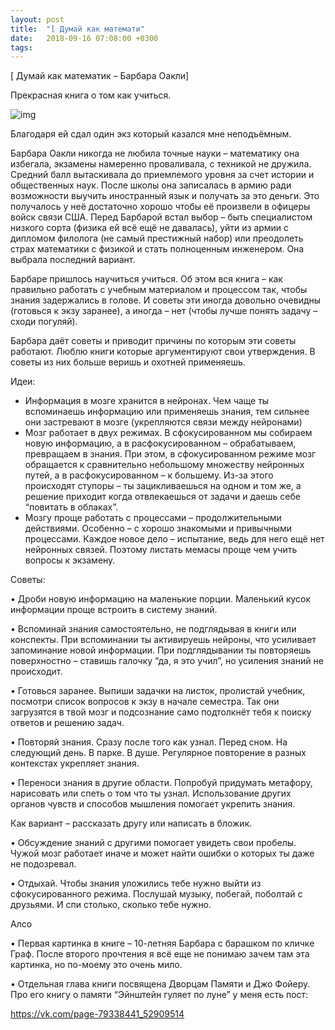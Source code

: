 ```yaml
---
layout: post
title:  "[ Думай как математи"
date:   2018-09-16 07:08:00 +0300
tags:   
---
```


[ Думай как математик – Барбара Оакли]

Прекрасная книга о том как учиться. 

![img](https://pp.userapi.com/c850220/v850220817/23c1e/WGqGBQQmSEQ.jpg)

<!--excerpt-->

 Благодаря ей сдал один экз который казался мне неподъёмным. 

Барбара Оакли никогда не любила точные науки – математику она избегала, экзамены намеренно проваливала, с техникой не дружила. Средний балл вытаскивала до приемлемого уровня за счет истории и общественных наук. После школы она записалась в армию ради возможности выучить иностранный язык и получать за это деньги. Это получалось у неё достаточно хорошо чтобы её произвели в офицеры войск связи США. Перед Барбарой встал выбор – быть специалистом низкого сорта (физика ей всё ещё не давалась), уйти из армии с дипломом филолога (не самый престижный набор) или преодолеть страх математики с физикой и стать полноценным инженером. Она выбрала последний вариант. 

 Барбаре пришлось научиться учиться. Об этом вся книга – как правильно работать с учебным материалом и процессом так, чтобы знания задержались в голове. И советы эти иногда довольно очевидны (готовься к экзу заранее), а иногда – нет (чтобы лучше понять задачу – сходи погуляй). 

 Барбара даёт советы и приводит причины по которым эти советы работают. Люблю книги которые аргументируют свои утверждения. В советы из них больше веришь и охотней применяешь. 

Идеи: 
- Информация в мозге хранится в нейронах. Чем чаще ты вспоминаешь информацию или применяешь знания, тем сильнее они застревают в мозге (укрепляются связи между нейронами) 
- Мозг работает в двух режимах. В сфокусированном мы собираем новую информацию, а в расфокусированном – обрабатываем, превращаем в знания. При этом, в сфокусированном режиме мозг обращается к сравнительно небольшому множеству нейронных путей, а в расфокусированном – к большему. Из-за этого происходят ступоры – ты зацикливаешься на одном и том же, а решение приходит когда отвлекаешься от задачи и даешь себе “повитать в облаках”. 
- Мозгу проще работать с процессами – продолжительными действиями. Особенно – с хорошо знакомыми и привычными процессами. Каждое новое дело – испытание, ведь для него ещё нет нейронных связей. Поэтому листать мемасы проще чем учить вопросы к экзамену. 

 Советы: 

 • Дроби новую информацию на маленькие порции. Маленький кусок информации проще встроить в систему знаний. 

 • Вспоминай знания самостоятельно, не подглядывая в книги или конспекты. При вспоминании ты активируешь нейроны, что усиливает запоминание новой информации. При подглядывании ты повторяешь поверхностно – ставишь галочку “да, я это учил”, но усиления знаний не происходит. 

 • Готовься заранее. Выпиши задачки на листок, пролистай учебник, посмотри список вопросов к экзу в начале семестра. Так они загрузятся в твой мозг и подсознание само подтолкнёт тебя к поиску ответов и решению задач. 

 • Повторяй знания. Сразу после того как узнал. Перед сном. На следующий день. В парке. В душе. Регулярное повторение в разных контекстах укрепляет знания. 

 • Переноси знания в другие области. Попробуй придумать метафору, нарисовать или спеть о том что ты узнал. Использование других органов чувств и способов мышления помогает укрепить знания. 

 Как вариант – рассказать другу или написать в бложик. 

 • Обсуждение знаний с другими помогает увидеть свои пробелы. Чужой мозг работает иначе и может найти ошибки о которых ты даже не подозревал. 

 • Отдыхай. Чтобы знания уложились тебе нужно выйти из сфокусированного режима. Послушай музыку, побегай, поболтай с друзьями. И спи столько, сколько тебе нужно. 

 Алсо 

 • Первая картинка в книге – 10-летняя Барбара с барашком по кличке Граф. После второго прочтения я всё еще не понимаю зачем там эта картинка, но по-моему это очень мило. 

 • Отдельная глава книги посвящена Дворцам Памяти и Джо Фойеру. Про его книгу о памяти “Эйнштейн гуляет по луне” у меня есть пост:

https://vk.com/page-79338441_52909514
